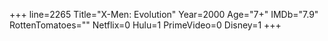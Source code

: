 +++
line=2265
Title="X-Men: Evolution"
Year=2000
Age="7+"
IMDb="7.9"
RottenTomatoes=""
Netflix=0
Hulu=1
PrimeVideo=0
Disney=1
+++

